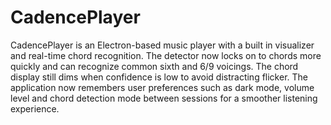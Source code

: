 # CadencePlayer

CadencePlayer is an Electron-based music player with a built in visualizer and
real-time chord recognition. The detector now locks on to chords more quickly
and can recognize common sixth and 6/9 voicings. The chord display still dims
when confidence is low to avoid distracting flicker. The application now
remembers user preferences such as dark mode, volume level and chord detection
mode between sessions for a smoother listening experience.
